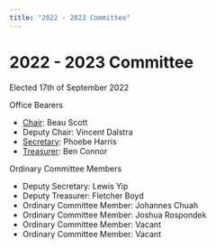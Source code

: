 ```yaml
---
title: "2022 - 2023 Committee"
---
```

# 2022 - 2023 Committee

Elected 17th of September 2022

Office Bearers

-   [Chair](Chairperson): Beau Scott
-   Deputy Chair: Vincent Dalstra
-   [Secretary](Secretary): Phoebe Harris
-   [Treasurer](Treasurer): Ben Connor

Ordinary Committee Members

-   Deputy Secretary: Lewis Yip
-   Deputy Treasurer: Fletcher Boyd
-   Ordinary Committee Member: Johannes Chuah
-   Ordinary Committee Member: Joshua Rospondek
-   Ordinary Committee Member: Vacant
-   Ordinary Committee Member: Vacant
